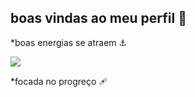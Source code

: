 ## boas vindas ao meu perfil 💙
*boas energias se atraem ⚓

![](https://media.tenor.com/zz-lKYIHQcQAAAAM/rihanna-crown.gif
)

*focada no progreço 🩹






















